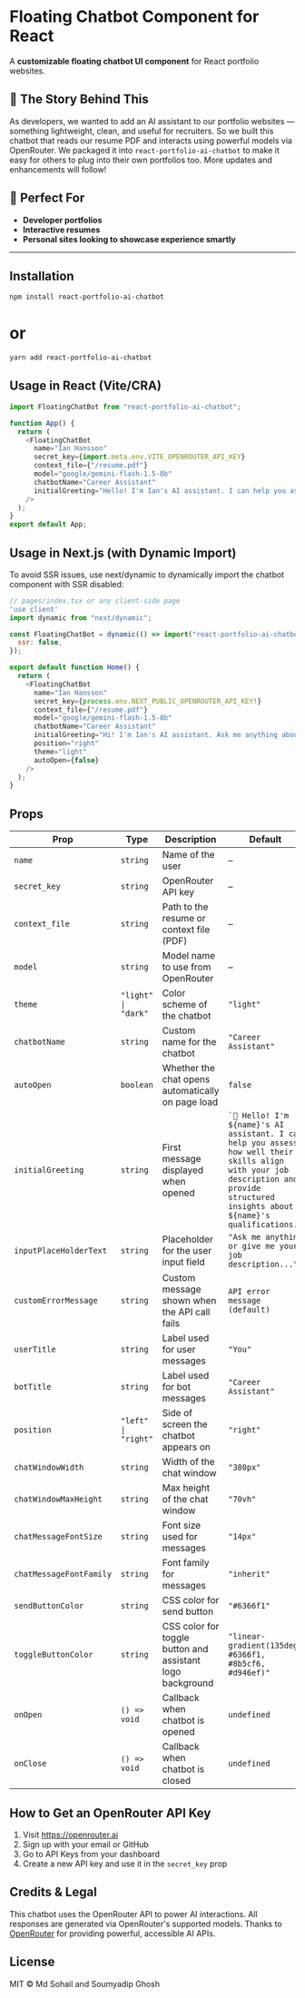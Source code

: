 # Floating Chatbot Component for React

A **customizable floating chatbot UI component** for React portfolio websites.

## 🚀 The Story Behind This

As developers, we wanted to add an AI assistant to our portfolio websites — something lightweight, clean, and useful for recruiters. So we built this chatbot that reads our resume PDF and interacts using powerful models via OpenRouter. We packaged it into `react-portfolio-ai-chatbot` to make it easy for others to plug into their own portfolios too. More updates and enhancements will follow!

## 🎯 Perfect For

- **Developer portfolios**
- **Interactive resumes**
- **Personal sites looking to showcase experience smartly**

---

## Installation

```bash
npm install react-portfolio-ai-chatbot
```
# or
```bash
yarn add react-portfolio-ai-chatbot
```

## Usage in React (Vite/CRA)

```js
import FloatingChatBot from "react-portfolio-ai-chatbot";

function App() {
  return (
    <FloatingChatBot
      name="Ian Hansson"
      secret_key={import.meta.env.VITE_OPENROUTER_API_KEY}
      context_file={"/resume.pdf"}
      model="google/gemini-flash-1.5-8b"
      chatbotName="Career Assistant"
      initialGreeting="Hello! I'm Ian's AI assistant. I can help you assess how well their skills align with your job description and provide structured insights about Ian's qualifications."
    />
  );
}
export default App;
````

## Usage in Next.js (with Dynamic Import)

To avoid SSR issues, use next/dynamic to dynamically import the chatbot component with SSR disabled:

```js
// pages/index.tsx or any client-side page
'use client'
import dynamic from "next/dynamic";

const FloatingChatBot = dynamic(() => import("react-portfolio-ai-chatbot"), {
  ssr: false,
});

export default function Home() {
  return (
    <FloatingChatBot
      name="Ian Hansson"
      secret_key={process.env.NEXT_PUBLIC_OPENROUTER_API_KEY!}
      context_file={"/resume.pdf"}
      model="google/gemini-flash-1.5-8b"
      chatbotName="Career Assistant"
      initialGreeting="Hi! I'm Ian's AI assistant. Ask me anything about their resume!"
      position="right"
      theme="light"
      autoOpen={false}
    />
  );
}
```

## Props

<table>
  <thead>
    <tr>
      <th>Prop</th>
      <th>Type</th>
      <th>Description</th>
      <th>Default</th>
      <th>Required</th>
    </tr>
  </thead>
  <tbody>
    <tr>
      <td><code>name</code></td>
      <td><code>string</code></td>
      <td>Name of the user</td>
      <td>–</td>
      <td><strong>Yes</strong></td>
    </tr>
    <tr>
      <td><code>secret_key</code></td>
      <td><code>string</code></td>
      <td>OpenRouter API key</td>
      <td>–</td>
      <td><strong>Yes</strong></td>
    </tr>
    <tr>
      <td><code>context_file</code></td>
      <td><code>string</code></td>
      <td>Path to the resume or context file (PDF)</td>
      <td>–</td>
      <td><strong>Yes</strong></td>
    </tr>
    <tr>
      <td><code>model</code></td>
      <td><code>string</code></td>
      <td>Model name to use from OpenRouter</td>
      <td>–</td>
      <td><strong>Yes</strong></td>
    </tr>
    <tr>
      <td><code>theme</code></td>
      <td><code>"light" | "dark"</code></td>
      <td>Color scheme of the chatbot</td>
      <td><code>"light"</code></td>
      <td>No</td>
    </tr>
    <tr>
      <td><code>chatbotName</code></td>
      <td><code>string</code></td>
      <td>Custom name for the chatbot</td>
      <td><code>"Career Assistant"</code></td>
      <td>No</td>
    </tr>
    <tr>
      <td><code>autoOpen</code></td>
      <td><code>boolean</code></td>
      <td>Whether the chat opens automatically on page load</td>
      <td><code>false</code></td>
      <td>No</td>
    </tr>
    <tr>
      <td><code>initialGreeting</code></td>
      <td><code>string</code></td>
      <td>First message displayed when opened</td>
      <td><code>`👋 Hello! I'm ${name}'s AI assistant. I can help you assess how well their skills align with your job description and provide structured insights about ${name}'s qualifications.`</code></td>
      <td>No</td>
    </tr>
    <tr>
      <td><code>inputPlaceHolderText</code></td>
      <td><code>string</code></td>
      <td>Placeholder for the user input field</td>
      <td><code>"Ask me anything or give me your job description..."</code></td>
      <td>No</td>
    </tr>
    <tr>
      <td><code>customErrorMessage</code></td>
      <td><code>string</code></td>
      <td>Custom message shown when the API call fails</td>
      <td><code>API error message (default)</code></td>
      <td>No</td>
    </tr>
    <tr>
      <td><code>userTitle</code></td>
      <td><code>string</code></td>
      <td>Label used for user messages</td>
      <td><code>"You"</code></td>
      <td>No</td>
    </tr>
    <tr>
      <td><code>botTitle</code></td>
      <td><code>string</code></td>
      <td>Label used for bot messages</td>
      <td><code>"Career Assistant"</code></td>
      <td>No</td>
    </tr>
    <tr>
      <td><code>position</code></td>
      <td><code>"left" | "right"</code></td>
      <td>Side of screen the chatbot appears on</td>
      <td><code>"right"</code></td>
      <td>No</td>
    </tr>
    <tr>
      <td><code>chatWindowWidth</code></td>
      <td><code>string</code></td>
      <td>Width of the chat window</td>
      <td><code>"380px"</code></td>
      <td>No</td>
    </tr>
    <tr>
      <td><code>chatWindowMaxHeight</code></td>
      <td><code>string</code></td>
      <td>Max height of the chat window</td>
      <td><code>"70vh"</code></td>
      <td>No</td>
    </tr>
    <tr>
      <td><code>chatMessageFontSize</code></td>
      <td><code>string</code></td>
      <td>Font size used for messages</td>
      <td><code>"14px"</code></td>
      <td>No</td>
    </tr>
    <tr>
      <td><code>chatMessageFontFamily</code></td>
      <td><code>string</code></td>
      <td>Font family for messages</td>
      <td><code>"inherit"</code></td>
      <td>No</td>
    </tr>
    <tr>
      <td><code>sendButtonColor</code></td>
      <td><code>string</code></td>
      <td>CSS color for send button</td>
      <td><code>"#6366f1"</code></td>
      <td>No</td>
    </tr>
    <tr>
      <td><code>toggleButtonColor</code></td>
      <td><code>string</code></td>
      <td>CSS color for toggle button and assistant logo background</td>
      <td><code>"linear-gradient(135deg, #6366f1, #8b5cf6, #d946ef)"</code></td>
      <td>No</td>
    </tr>
    <tr>
      <td><code>onOpen</code></td>
      <td><code>() => void</code></td>
      <td>Callback when chatbot is opened</td>
      <td><code>undefined</code></td>
      <td>No</td>
    </tr>
    <tr>
      <td><code>onClose</code></td>
      <td><code>() => void</code></td>
      <td>Callback when chatbot is closed</td>
      <td><code>undefined</code></td>
      <td>No</td>
    </tr>
  </tbody>
</table>

## How to Get an OpenRouter API Key

1. Visit https://openrouter.ai
2. Sign up with your email or GitHub
3. Go to API Keys from your dashboard
4. Create a new API key and use it in the <code>secret_key</code> prop

## Credits & Legal

This chatbot uses the OpenRouter API to power AI interactions. All responses are generated via OpenRouter's supported models. Thanks to [OpenRouter](https://openrouter.ai/) for providing powerful, accessible AI APIs.

## License

MIT © Md Sohail and Soumyadip Ghosh

